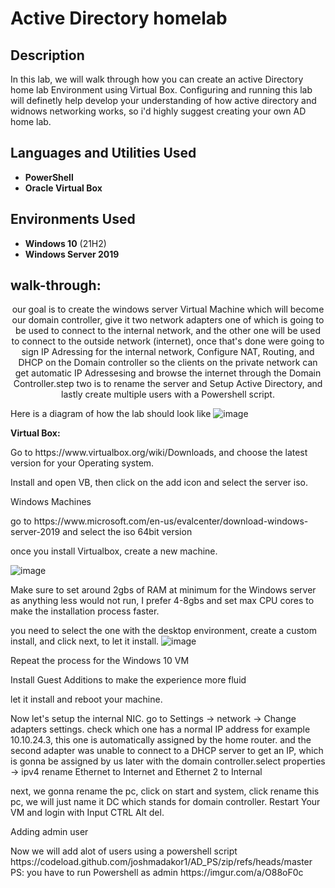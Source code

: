 <h1>Active Directory homelab</h1>
<h2>Description</h2>
In this lab, we will  walk through how you can create an active Directory home lab Environment using Virtual Box. Configuring and running this lab will definetly help develop your understanding of how active directory and widnows networking works, so i'd highly suggest creating your own AD home lab.
<br />


<h2>Languages and Utilities Used</h2>

- <b>PowerShell</b> 
- <b>Oracle Virtual Box</b>


<h2>Environments Used </h2>

- <b>Windows 10</b> (21H2)
- <b>Windows Server 2019</b>

<h2> walk-through:</h2>
<p align="center">
our goal is to create the windows server Virtual Machine which will become our domain controller, give it two network adapters one of which is going to be used to connect to the internal network, and the other one will be used to connect to the outside network (internet), once that's done were going to sign IP Adressing for the internal network, Configure NAT, Routing, and DHCP on the Domain controller so the clients on the private network can get automatic IP Adressesing and browse the internet through the Domain Controller.step two is to rename the server and Setup Active Directory, and lastly create multiple users with a Powershell script.
 
Here is a diagram of how the lab should look like
![image](https://github.com/abdomagdy0/Active-Directory-Homelab/assets/91535529/d411822f-46d0-4d85-b417-0072864e7c00)
</p>
<b>Virtual Box:</b>
<p> Go to https://www.virtualbox.org/wiki/Downloads, and choose the latest version for your Operating system.
 <p>Install and open VB, then click on the add icon and select the server iso. </p>
 </p
   <b>Windows Machines</b>
  <p> go to https://www.microsoft.com/en-us/evalcenter/download-windows-server-2019 and select the iso 64bit version </p>
once you install Virtualbox, create a new machine.

![image](https://github.com/abdomagdy0/Active-Directory-Homelab/assets/91535529/84115a56-a759-47a0-a16a-68c88567f271)
<p> Make sure to set around 2gbs of RAM at minimum for the Windows server as anything less would not run, I prefer 4-8gbs and set max CPU cores to make the installation process faster. </p>

you need to select the one with the desktop environment, create a custom install, and click next, to let it install.
![image](https://github.com/abdomagdy0/Active-Directory-Homelab/assets/91535529/d0068d2f-c345-4fb6-a6ea-77b012f17921)

<p> Repeat the process for the Windows 10 VM</p>

<P> Install Guest Additions to make the experience more fluid</P>
let it install and reboot your machine.
<p>Now let's setup the internal NIC.
go to Settings -> network -> Change adapters settings.
 check which one has a normal IP address for example 10.10.24.3, this one is automatically assigned by the home router. and the second adapter was unable to connect to a DHCP server to get an IP, which is gonna be assigned by us later with the domain controller.select properties -> ipv4 
rename Ethernet to Internet and Ethernet 2 to Internal</p> 
<a href="//imgur.com/a/O88oF0c"></a>
next, we gonna rename the pc, click on start and system, click rename this pc, we will just name it DC which stands for domain controller. Restart Your VM and login with Input CTRL Alt del.


<p>Adding admin user </p>
Now we will add alot of users using a powershell script https://codeload.github.com/joshmadakor1/AD_PS/zip/refs/heads/master
PS: you have to run Powershell as admin
https://imgur.com/a/O88oF0c
<!--
 ```diff
- text in red
+ text in green
! text in orange
# text in gray
@@ text in purple (and bold)@@
```
--!>
